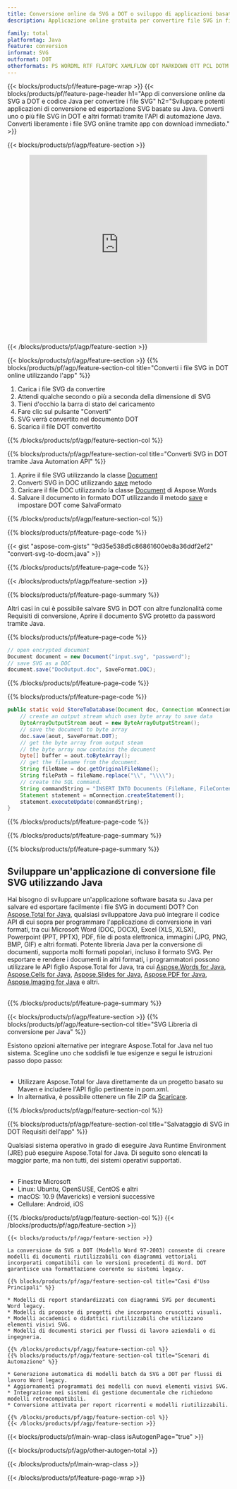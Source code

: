 ```yaml
---
title: Conversione online da SVG a DOT o sviluppo di applicazioni basate su Java per convertire i file SVG
description: Applicazione online gratuita per convertire file SVG in file DOT. Codice della libreria di conversione Java per documenti SVG. 

family: total
platformtag: Java
feature: conversion
informat: SVG
outformat: DOT
otherformats: PS WORDML RTF FLATOPC XAMLFLOW ODT MARKDOWN OTT PCL DOTM DOT MHTML
---
```

{{< blocks/products/pf/feature-page-wrap >}}
{{< blocks/products/pf/feature-page-header h1="App di conversione online da SVG a DOT e codice Java per convertire i file SVG" h2="Sviluppare potenti applicazioni di conversione ed esportazione SVG basate su Java. Converti uno o più file SVG in DOT e altri formati tramite l'API di automazione Java. Converti liberamente i file SVG online tramite app con download immediato." >}}


{{< blocks/products/pf/agp/feature-section >}}

<div class="container-fluid agp-content bg-white aboutfile box-1 vh100 section nopbtm">
<div class=container>
<div class=row>
<div class="demobox tc col-md-12 padding-0" align="center">

<iframe title="App gratuita di conversione online da SVG a DOT" style="border: none; height: 426px;" scrolling="no" src="https://widgets.aspose.cloud/total-conversion/?to=dot&from=svg" id="child-iframe" width="80%"></iframe>

</div></div>
</div></div>
{{< /blocks/products/pf/agp/feature-section >}}


{{< blocks/products/pf/agp/feature-section >}}
{{% blocks/products/pf/agp/feature-section-col title="Converti i file SVG in DOT online utilizzando l'app" %}}

1. Carica i file SVG da convertire
1. Attendi qualche secondo o più a seconda della dimensione di SVG
1. Tieni d'occhio la barra di stato del caricamento
1. Fare clic sul pulsante "Converti"
1. SVG verrà convertito nel documento DOT
1. Scarica il file DOT convertito

{{% /blocks/products/pf/agp/feature-section-col %}}

{{% blocks/products/pf/agp/feature-section-col title="Converti SVG in DOT tramite Java Automation API" %}}


1. Aprire il file SVG utilizzando la classe [Document](https://apiference.aspose.com/pdf/java/com.aspose.pdf/Document)
2. Converti SVG in DOC utilizzando [save](https://apiference.aspose.com/pdf/java/com.aspose.pdf/Document#save-java.lang.String-com.aspose.pdf.SaveOptions- ) metodo
3. Caricare il file DOC utilizzando la classe [Document](https://apiference.aspose.com/words/java/com.aspose.words/Document) di Aspose.Words
4. Salvare il documento in formato DOT utilizzando il metodo [save](https://apiference.aspose.com/words/java/com.aspose.words/Document#save(java.lang.String,int)) e impostare DOT come SalvaFormato



{{% /blocks/products/pf/agp/feature-section-col %}}

{{% blocks/products/pf/feature-page-code %}}
{{< gist "aspose-com-gists" "9d35e538d5c86861600eb8a36ddf2ef2" "convert-svg-to-docm.java" >}}
{{% /blocks/products/pf/feature-page-code %}}

{{< /blocks/products/pf/agp/feature-section >}}

{{% blocks/products/pf/feature-page-summary %}}

Altri casi in cui è possibile salvare SVG in DOT con altre funzionalità come Requisiti di conversione, Aprire il documento SVG protetto da password tramite Java.

{{% blocks/products/pf/feature-page-code %}}


```cs
// open encrypted document
Document document = new Document("input.svg", "password");
// save SVG as a DOC 
document.save("DocOutput.doc", SaveFormat.DOC);
```


{{% /blocks/products/pf/feature-page-code %}}
{{% blocks/products/pf/feature-page-code %}}


```java
public static void StoreToDatabase(Document doc, Connection mConnection) throws Exception {
    // create an output stream which uses byte array to save data
    ByteArrayOutputStream aout = new ByteArrayOutputStream();
    // save the document to byte array
    doc.save(aout, SaveFormat.DOT);
    // get the byte array from output steam
    // the byte array now contains the document
    byte[] buffer = aout.toByteArray();
    // get the filename from the document.
    String fileName = doc.getOriginalFileName();
    String filePath = fileName.replace("\\", "\\\\");
    // create the SQL command.
    String commandString = "INSERT INTO Documents (FileName, FileContent) VALUES('" + filePath + "', '" + buffer + "')";
    Statement statement = mConnection.createStatement();
    statement.executeUpdate(commandString);
}  
```


{{% /blocks/products/pf/feature-page-code %}}


{{% /blocks/products/pf/feature-page-summary %}}

{{% blocks/products/pf/feature-page-summary %}}

<h2>Sviluppare un'applicazione di conversione file SVG utilizzando Java</h2>

Hai bisogno di sviluppare un'applicazione software basata su Java per salvare ed esportare facilmente i file SVG in documenti DOT? Con [Aspose.Total for Java](https://products.aspose.com/total/it/java/), qualsiasi sviluppatore Java può integrare il codice API di cui sopra per programmare l'applicazione di conversione in vari formati, tra cui Microsoft Word (DOC, DOCX), Excel (XLS, XLSX), Powerpoint (PPT, PPTX), PDF, file di posta elettronica, immagini (JPG, PNG, BMP, GIF) e altri formati. Potente libreria Java per la conversione di documenti, supporta molti formati popolari, incluso il formato SVG. Per esportare e rendere i documenti in altri formati, i programmatori possono utilizzare le API figlio Aspose.Total for Java, tra cui [Aspose.Words for Java](https://products.aspose.com/words/it/java/), [Aspose.Cells for Java](https://products.aspose.com/cells/it/java/), [Aspose.Slides for Java](https://products.aspose.com/slides/it/java/), [Aspose.PDF for Java](https://products.aspose.com/pdf/it/java/), [Aspose.Imaging for Java](https://products.aspose.com/imaging/it/java/) e altri.<br /><br />

{{% /blocks/products/pf/feature-page-summary %}}

{{< blocks/products/pf/agp/feature-section >}}
{{% blocks/products/pf/agp/feature-section-col title="SVG Libreria di conversione per Java" %}}

Esistono opzioni alternative per integrare Aspose.Total for Java nel tuo sistema. Scegline uno che soddisfi le tue esigenze e segui le istruzioni passo dopo passo:<br /><br />

- Utilizzare Aspose.Total for Java direttamente da un progetto basato su Maven e includere l'API figlio pertinente in pom.xml.
- In alternativa, è possibile ottenere un file ZIP da [Scaricare](https://releases.aspose.com/total/java).

{{% /blocks/products/pf/agp/feature-section-col %}}

{{% blocks/products/pf/agp/feature-section-col title="Salvataggio di SVG in DOT Requisiti dell'app" %}}

Qualsiasi sistema operativo in grado di eseguire Java Runtime Environment (JRE) può eseguire Aspose.Total for Java. Di seguito sono elencati la maggior parte, ma non tutti, dei sistemi operativi supportati. <br /><br />
- Finestre Microsoft
- Linux: Ubuntu, OpenSUSE, CentOS e altri
- macOS: 10.9 (Mavericks) e versioni successive
- Cellulare: Android, iOS

{{% /blocks/products/pf/agp/feature-section-col %}}
{{< /blocks/products/pf/agp/feature-section >}}

```
{{< blocks/products/pf/agp/feature-section >}}

La conversione da SVG a DOT (Modello Word 97-2003) consente di creare modelli di documenti riutilizzabili con diagrammi vettoriali incorporati compatibili con le versioni precedenti di Word. DOT garantisce una formattazione coerente su sistemi legacy.

{{% blocks/products/pf/agp/feature-section-col title="Casi d'Uso Principali" %}}

* Modelli di report standardizzati con diagrammi SVG per documenti Word legacy.
* Modelli di proposte di progetti che incorporano cruscotti visuali.
* Modelli accademici o didattici riutilizzabili che utilizzano elementi visivi SVG.
* Modelli di documenti storici per flussi di lavoro aziendali o di ingegneria.

{{% /blocks/products/pf/agp/feature-section-col %}}
{{% blocks/products/pf/agp/feature-section-col title="Scenari di Automazione" %}}

* Generazione automatica di modelli batch da SVG a DOT per flussi di lavoro Word legacy.
* Aggiornamenti programmati dei modelli con nuovi elementi visivi SVG.
* Integrazione nei sistemi di gestione documentale che richiedono modelli retrocompatibili.
* Conversione attivata per report ricorrenti e modelli riutilizzabili.

{{% /blocks/products/pf/agp/feature-section-col %}}
{{< /blocks/products/pf/agp/feature-section >}}
```
{{< blocks/products/pf/main-wrap-class isAutogenPage="true" >}}


{{< blocks/products/pf/agp/other-autogen-total >}}

{{< /blocks/products/pf/main-wrap-class >}}

{{< /blocks/products/pf/feature-page-wrap >}}